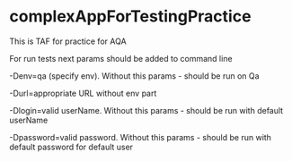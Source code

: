 # complexAppForTestingPractice
This is TAF for practice for AQA

For run tests next params should be added to command line

-Denv=qa (specify env). Without this params - should be run on Qa

-Durl=appropriate URL without env part  

-Dlogin=valid userName. Without this params - should be run with default userName

-Dpassword=valid password. Without this params - should be run with default password for default user